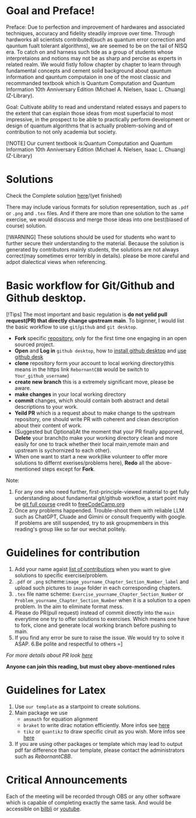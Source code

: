 
# Goal and Preface!

Preface: 
Due to perfection and improvement of hardwares and associated techniques, accuracy and fidelity steadily improve over time. Through hardworks all scientists contributed(such as quantum error correction and qauntum fualt tolerant algorithms), we are seemed to be on the tail of NISQ era. To catch on and harness such tide as a group of students whose interpretaions and notions may not be as sharp and percise as experts in related realm. We would fistly follow chapter by chapter to learn through fundamental concepts and cement solid background about qauntum information and qauntum computaion in one of the most classic and recommanded textbook which is Quantum Computation and Quantum Information 10th Anniversary Edition (Michael A. Nielsen, Isaac L. Chuang) (Z-Library).

Goal:
Cultivate ability to read and understand related essays and papers to the extent that can explain those ideas from most superfacial to most impressive, in the prospect to be able to practically perform development or design of quantum algorithms that is actually problem-solving and of contribution to not only academia but society. 

[!NOTE]
Our current textbook is:Quantum Computation and Quantum Information 10th Anniversary Edition (Michael A. Nielsen, Isaac L. Chuang) (Z-Library)

# Solutions
Check the Complete solution [here]()/(yet finished)

There may include various formats for solution representation, such as `.pdf` or `.png` and `.tex` files. And if there are more than one solution to the same exercise, we would disscuss and merge those ideas into one best(biased of course) solution.

[!WARNING] 
These solutions should be used for students who want to further secure their understanding to the material. Because the solution is generated by  contributors mainly students, the solutions are not always correct(may sometimes error terribly in details). please be more careful and adpot dialectical views when referencing.

# Basic workflow for Git/Github and Github desktop.
   [!Tips]
The most important and basic regulation is **do not yelid pull request(PR) that directly change upstream main**. To biginner, I would list the basic workflow to use `git`/`github` and `git desktop`.
- **Fork** specific [repository](https://github.com/RebornantCBB/QCQI_reading), only for the first time one engaging in an open sourced project.
- **Open** and **Log in** `github desktop`, how to [install github desktop](https://docs.github.com/en/desktop/installing-and-authenticating-to-github-desktop/installing-github-desktop) and [use github desk](https://docs.github.com/en/desktop/overview/getting-started-with-github-desktop) 
- **clone** repository form your account to local working directory(this means in the https link `RebornantCBB` would be switch to `Your_github_username`)
- **create new branch** this is a extremely significant move, please be aware.
- **make changes** in your local working directory
- **commit** changes, which should contain both abstract and detail descriptions to your work.
- **Yeild PR** which is a request about to make change to the upstream repository, one should write PR with coherent and clean description about their content of work. 
- (Suggested but Optional)At the moment that your PR finally apporved, **Delete** your branch(to make your working directory clean and more easily for one to track whether their local main,remote main and upstream is sychornized to each other). 
- When one want to start a new work(like volunteer to offer more solutions to differnt exerises/problems here), **Redo** all the above-mentioned steps except for **Fork**.

Note:
1. For any one who need further, first-principle-viewed material to get fully understanding about fundamental git/github workflow, a start point may be [git full course](https://youtu.be/zTjRZNkhiEU?si=D-whFenNk92ar9wL) credit to [freeCodeCamp.org](https://www.youtube.com/@freecodecamp)
2. Once any problems happended. Trouble-shoot them with reliable LLM such as ChatGPT, Cluade and Gimini or consult frequently with google. If problems are still suspended, try to ask groupmembers in this reading's group like so far our wechat politely. 



# Guidelines for contribution
1. Add your name agaist [list of contributiors](https://docs.google.com/spreadsheets/d/1YBXTFXO4Gu4zAKTO1oMfD4B1ZHaGMmnpUIP1HehfEqA/edit?gid=0#gid=0) when you want to give solutions to specific exercise/problem.
2. `.pdf` or `.png` scheme:`image_yourname_Chapter_Section_Number_label` and upload such pictures to `image` folder in each corresponding chapters.
3. `.tex` file name scheme:  `Exercise_yourname_Chapter_Section_Number` or `Problem_yourname_Chapter_Section_Number` when it is a solution to a open problem. In the aim to eliminate format mess.
4. Please do PR(pull request) instead of commit directly into the `main` everytime one try to offer solutions to exercises. Which means one have to fork, clone and generate local working branch before pushing to main.  
5. If you find any error be sure to raise the issue. We would try to solve it ASAP.
6.Be polite and respectful to others =]

*For more details about PR look [here](https://docs.github.com/en/desktop/working-with-your-remote-repository-on-github-or-github-enterprise/creating-an-issue-or-pull-request-from-github-desktop)*

**Anyone can join this reading, but must obey above-mentioned rules**

# Guidelines for Latex
1. Use `our template` as a startpoint to create solutions.
2. Main package we use
   - `amsmath` for equation alignment
   - `braket` to write dirac notation efficiently. More infos see [here](https://ctan.org/tex-archive/macros/latex/contrib/braket?lang=en)
   - `tikz` or `quantikz` to draw specific ciruit as you wish. More infos see [here](https://ctan.org/pkg/quantikz?lang=en)
3. If you are using other packages or template which may lead to output pdf far difference than our template, please contact the administrators such as *RebornantCBB*. 

# Critical Announcements

Each of the meeting will be recorded through OBS or any other software which is capable of completing exactly the same task. And would be accessible on [bilbli]('') or [youtube]('').
 
